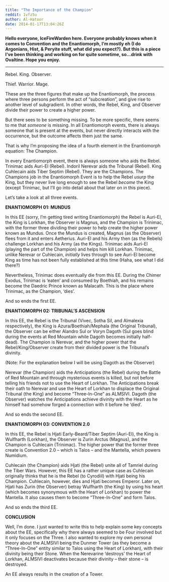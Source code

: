 ```yaml
---
title: "The Importance of the Champion"
reddit: 1vfz5u
author: Al-Hatoor
date: 2014-01-17T13:04:26Z
---
```


**Hello everyone, IceFireWarden here. Everyone probably knows when it comes to Convention and the Enantiomorph, I’m mostly eh (I do Argonians, Hist, &amp; Peryite stuff, what did you expect?). But this is a piece I’ve been thinking and working on for quite sometime, so…drink with Ovaltine. Hope you enjoy.**
_____________________________________________________________

Rebel. King. Observer.

Thief. Warrior. Mage.

These are the three figures that make up the Enantiomorph, the process where three persons perform the act of “subcreation”, and give rise to another level of subgradient. In other words, the Rebel, King, and Observer divide their power to create a higher power.

But there sees to be something missing. To be more specific, there seems to me that *someone* is missing. In all Enantiomorph events, there is always someone that is present at the events, but never directly interacts with the occurrence, but the outcome affects them just the same.

That is why I’m proposing the idea of a fourth element in the Enantiomorph equation: The Champion.

In every Enantiomorph event, there is always someone who aids the Rebel. Trinimac aids Auri-El (Rebel). Indoril Nerevar aids the Tribunal (Rebel). King Cuhlecain aids Tiber Septim (Rebel). They are the Champions. The Champions job in the Enantiomorph Event is to help the Rebel *usurp* the King, but they never live long enough to see the Rebel *become* the King (except Trinimac, but I’ll go into detail about that later on in this piece).

Let’s take a look at all three events.

**ENANTIOMORPH 01: MUNDUS**

In this EE (sorry, I’m getting tired writing Enantiomorph) the Rebel is Auri-El, the King is Lorkhan, the Observer is Magnus, and the Champion is Trinimac, with the former three dividing their power to help create the higher power known as Mundus. Once the Mundus is created, Magnus (as the Observer) flees from it and enters Aetherius. Auri-El and his Army then (as the Rebels) challenge Lorkhan and his Army (as the Kings). Trinimac aids Auri-El (playing the part of the Champion) and helps him kill Lorkhan. Trinimac, unlike Nerevar or Cuhlecain, *initially* lives through to see Auri-El become King as time has not been fully established at this time (Haha, see what I did there?)

Nevertheless, Trinimac does eventually die from this EE. During the Chimer Exodus, Trinimac is ‘eaten’ and consumed by Boethiah, and his remains become the Daedric Prince known as Malacath. This is the place where Trinimac, as the Champion, ‘dies’.

And so ends the first EE.

**ENANTIOMORPH 02: TRIBUNAL’S ASCENSION**

In this EE, the Rebel is the Tribunal (Vivec, Sotha Sil, and Almalexia respectively), the King is Azura/Boethiah/Mephala (the Original Tribunal), the Observer can be either Alandro Sul or Voryn Dagoth (Sul goes blind during the events at Red Mountain while Dagoth becomes initially half-dead). The Champion is Nerevar, and the higher power that the Rebel/King/Observer create from their divided power is the Tribunal’s divinity.

(Note: For the explanation below I will be using Dagoth as the Observer)

Nerevar (the Champion) aids the Anticipations (the Rebel) during the Battle of Red Mountain and through mysterious events is killed, but not before telling his friends not to use the Heart of Lorkhan. The Anticipations break their oath to Nerevar and use the Heart of Lorkhan to displace the Original Tribunal (the King) and become “Three-In-One” as ALMSIVI. Dagoth (the Observer) watches the Anticipations achieve divinity with the Heart as he himself had somehow forged a connection with it before he ‘died’.

And so ends the second EE.

**ENANTIOMORPH 03: CONVENTION 2.0**

In this EE, the Rebel is Hjati Early-Beard/Tiber Septim (Auri-El), the King is Wulfharth (Lorkhan), the Observer is Zurin Arctus (Magnus), and the Champion is Cuhlecain (Trinimac). The higher power that the former three create is Convention 2.0 – which is Talos – and the Mantella, which powers Numidium.

Cuhlecain (the Champion) aids Hjati (the Rebel) unite all of Tamriel during the Tiber Wars. However, this EE has a rather unique case as Cuhlecain originally thinks that he is the Rebel (to Cyrodiil) with Hjati being his Champion. Cuhlecain, however, dies and Hjati becomes Emperor. Later on, Hjati has Zurin (the Observer) betray Wulfharth (the King) by using his heart (which becomes synonymous with the Heart of Lorkhan) to power the Mantella. It also causes them to become “Three-In-One” and form Talos.

And so ends the third EE.

**CONCLUSION**

Well, I’m done. I just wanted to write this to help explain some key concepts about the EE, specifically why there always seemed to be Four involved but it only focuses on the Three. I also wanted to explore my own personal theory about the ALMSIVI being the Dunmer Tower (as they become a “Three-In-One” entity similar to Talos using the Heart of Lorkhan), with their divinity being their Stone. When the Nerevarine ‘destroys’ the Heart of Lorkhan, ALMSIVI deactivates because their divinity – their stone – is destroyed.

An EE always results in the creation of a Tower.
